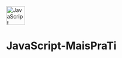 <div>
  <img src="https://cdn.jsdelivr.net/gh/devicons/devicon@latest/icons/javascript/javascript-original.svg" width="50" width="50" title="JavaScript" />
</div>

# JavaScript-MaisPraTi
